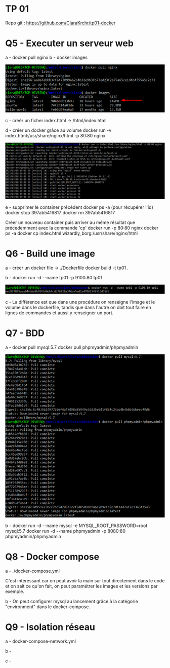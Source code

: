# TP 01

Repo git : https://github.com/ClaraKrchr/tp01-docker  

# Q5 - Executer un serveur web  
a - docker pull nginx
b - docker images

![ab](/images/Q5/a-b.png)

c - créér un ficher index.html -> /html/index.html

d - créer un docker grâce au volume
docker run -v index.html:/usr/share/nginx/html -p 80:80 nginx

![c](/images/Q5/c.png)

e - supprimer le container précédent
docker ps -a (pour récupérer l'id)
docker stop 397ab5416817
docker rm 397ab5416817

Créer un nouveau container puis arriver au même résultat que précedemment avec la commande 'cp'
docker run -p 80:80 nginx
docker ps -a 
docker cp index.html wizardly_borg:/usr/share/nginx/html

# Q6 - Build une image
a - créer un docker file -> ./Dockerfile
docker build -t tp01 .

b - docker run -d --name tp01 -p 9100:80 tp01

![b](/images/Q6/b.png)

c - La différence est que dans une procédure on renseigne l'image et le volume dans le dockerfile, tandis que dans l'autre on doit tout faire en lignes de commandes et aussi y renseigner un port.

# Q7 - BDD
a -  docker pull mysql:5.7
docker pull phpmyadmin/phpmyadmin

![a](/images/Q7/a.png)

b - docker run -d --name mysql -e MYSQL_ROOT_PASSWORD=root mysql:5.7
docker run -d --name phpmyadmin -p 8080:80 phpmyadmin/phpmyadmin

# Q8 - Docker compose
a - ./docker-compose.yml

C'est intéressant car on peut avoir la main sur tout directement dans le code et on sait ce qu'on fait, on peut paramétrer les images et les versions par exemple.

b - On peut configurer mysql au lancement grâce à la catégorie "environment" dans le docker-compose.

# Q9 - Isolation réseau
a - docker-compose-network.yml

b -

c -
